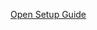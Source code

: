 [Open Setup Guide](https://www.notion.so/bezel3d/Unity-Integration-Documentation-f897f3ad575c4cfb9e685b51122893c5?pvs=4)
